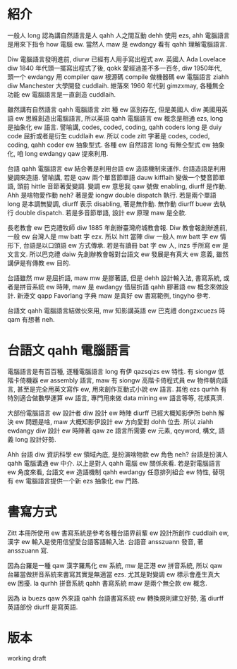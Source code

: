 # 紹介

一般人 long 認為講自然語言是人 qahh 人之間互動 dehh 使用 ezs, ahh 電腦語言是用來下指令 how 電腦 ew. 當然人 maw 是 ewdangy 看有 qahh 理解電腦語言.

Diw 電腦語言發明進前, diurw 已經有人用手寫出程式 aw. 英國人 Ada Lovelace diw 1840 年代頭一擺寫出程式了後, qokk 愛經過差不多一百冬, diw 1950年代, 頭一个 ewdangy 用 compiler qaw 根源碼 compile 做機器碼 ew 電腦語言 ziahh diw Manchester 大學開發 cuddlaih. 紲落來 1960 年代到 gimzxmay, 各種無仝功能 ew 電腦語言是一直創造 cuddlaih.

雖然講有自然語言 qahh 電腦語言 zitt 種 ew 區別存在, 但是美國人 diw 美國用英語 ew 思維創造出電腦語言, 所以英語 qahh 電腦語言 ew 概念是相通 ezs, long 是抽象化 ew 語言. 譬喻講, codes, coded, coding, qahh coders long 是 duiy code 屈折或者是衍生 cuddlaih ew. 所以 code zitt 字著是 codes, coded, coding, qahh coder ew 抽象型式. 各種 ew 自然語言 long 有無仝型式 ew 抽象化, 咱 long ewdangy qaw 提來利用.

台語 qahh 電腦語言 ew 結合著是利用台語 ew 造語機制來運作. 台語造語是利用變調來造語. 譬喻講, 若是 qaw 兩个單音節單語 dauw kifflaih 變做一个雙音節單語, 頭前 hittle 音節著愛變調. 變調 ew 意思我 qaw 號做 enabling, diurff 是作動. Ahh 是啥物愛作動 neh? 著是愛 iongw double dispatch 執行. 若是兩个單語 long 是本調無變調, diurff 表示 disabling, 著是無作動. 無作動 diurff buew 去執行 double dispatch. 若是多音節單語, 設計 ew 原理 maw 是仝款.

長老教會 ew 巴克禮牧師 diw 1885 年創辦臺灣府城教會報. Diw 教會報創辦進前, 一般 ew 台灣人是 mw batt 字 ezx. 所以 hitt 當陣 diw 一般人 mw batt 字 ew 情形下, 台語是以口頭語 ew 方式傳承. 若是有讀冊 bat 字 ew 人, inzs 手所寫 ew 是文言文. 所以巴克禮 daiw 先創辦教會報對台語文 ew 發展是有真大 ew 意義, 雖然講伊是有傳教 ew 目的.

台語雖然 mw 是屈折語, maw mw 是膠著語, 但是 dehh 設計輸入法, 書寫系統, 或者是拼音系統 ew 時陣, maw 是 ewdangy 借屈折語 qahh 膠著語 ew 概念來做設計. 新港文 qapp Favorlang 字典 maw 是真好 ew 書寫範例, tingyho 參考.

台語文 qahh 電腦語言結做伙來用, mw 知影講英語 ew 巴克禮 dongzxcuezs 時 qam 有想著 neh.

# 台語文 qahh 電腦語言

電腦語言是有百百種, 逐種電腦語言 long 有伊 qazsqizs ew 特性. 有 siongw 低階卡倚機器 ew assembly 語言, maw 有 siongw 高階卡倚程式員 ew 物件朝向語言, 甚至是完全用英文寫作 ew, 用來創作互動式小說 ew 語言. 其他 ezs qurhh 有特別適合做數學運算 ew 語言, 專門用來做 data mining ew 語言等等, 花樣真濟.

大部份電腦語言 ew 設計者 diw 設計 ew 時陣 diurff 已經大概知影伊所 behh 解決 ew 問題是啥, maw 大概知影伊設計 ew 方向愛對 dohh 位去. 所以 ziahh ewdangy diw 設計 ew 時陣著 qaw ze 語言所需要 ew 元素, qeyword, 構文, 語義 long 設計好勢.

Ahh 台語 diw 資訊科學 ew 領域內底, 是扮演啥物款 ew 角色 neh? 台語是扮演人 qahh 電腦溝通 ew 中介. 以上是對人 qahh 電腦 ew 關係來看. 若是對電腦語言 ew 角度來看, 台語文 ew 造語機制 qahh ewdangy 任意排列組合 ew 特性, 替現有 ew 電腦語言提供一个新 ezs 抽象化 ew 門路.

# 書寫方式

Zitt 本冊所使用 ew 書寫系統是參考各種台語界前輩 ew 設計所創作 cuddlaih ew, 漢字 ew 輸入是使用信望愛台語客語輸入法. 台語音 ansszuann 發音, 著 ansszuann 寫.

因為台羅是一種 qaw 漢字羅馬化 ew 系統, mw 是正港 ew 拼音系統, 所以 qaw 台羅當做拼音系統來書寫其實是無適當 ezs. 尤其是對變調 ew 標示會產生真大 ew 困擾. Ia qurhh 拼音系統 qahh 書寫系統 maw 是兩个無仝款 ew 概念.

因為 ia buezs qaw 外來語 qahh 台語書寫系統 ew 轉換規則建立好勢, 濫 diurff 英語部份 diurff 是寫英語.

# 版本

working draft

